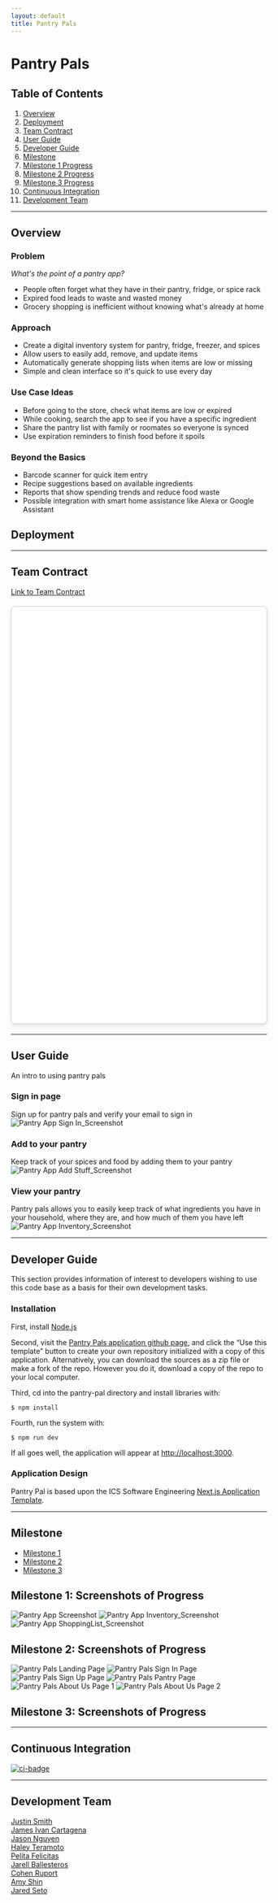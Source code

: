 ```yaml
---
layout: default
title: Pantry Pals
---
```


# Pantry Pals

## Table of Contents
1. [Overview](#overview)
2. [Deployment](#deployment)
3. [Team Contract](#team-contract)
4. [User Guide](#user-guide)
5. [Developer Guide](#developer-guide)
6. [Milestone](#milestone)
7. [Milestone 1 Progress](#milestone-1-screenshots-of-progress)
8. [Milestone 2 Progress](#milestone-2-screenshots-of-progress)
9. [Milestone 3 Progress](#milestone-3-screenshots-of-progress)
10. [Continuous Integration](#continuous-integration)
11. [Development Team](#development-team)

<!--
comment out add in later as we progress through project
* [User Guide](#user-guide)
* [Community Feedback](#community-feedback)
* [Developer Guide](#developer-guide)
* [Development History](#development-history)
* [Continuous Integration](#continuous-integration)
* [Walkthrough videos](#walkthrough-videos)
* [Example enhancements](#example-enhancements)
* [Team](#team)
-->

---

## Overview

### Problem
_What's the point of a pantry app?_
- People often forget what they have in their pantry, fridge, or spice rack
- Expired food leads to waste and wasted money 
- Grocery shopping is inefficient without knowing what's already at home

### Approach
- Create a digital inventory system for pantry, fridge, freezer, and spices
- Allow users to easily add, remove, and update items
- Automatically generate shopping lists when items are low or missing
- Simple and clean interface so it's quick to use every day

### Use Case Ideas
- Before going to the store, check what items are low or expired
- While cooking, search the app to see if you have a specific ingredient
- Share the pantry list with family or roomates so everyone is synced
- Use expiration reminders to finish food before it spoils

### Beyond the Basics
- Barcode scanner for quick item entry
- Recipe suggestions based on available ingredients 
- Reports that show spending trends and reduce food waste
- Possible integration with smart home assistance like Alexa or Google Assistant

## Deployment

---

## Team Contract
[Link to Team Contract](https://docs.google.com/document/d/1QSisK4_q7C7179ZbYHU2LISKLjH-Tgl0kmKb8poIX38/edit?usp=sharing)

<!-- PDF.js settings -->
<div id="pdf-viewer" style="
    max-width:900px;
    margin:20px auto;
    border:1px solid #ccc;
    border-radius:8px;
    box-shadow:0 4px 10px rgba(0,0,0,0.1);
    overflow-y:auto;
    height:800px;
    background-color:white;
    padding:10px;
"></div>

<script src="https://cdnjs.cloudflare.com/ajax/libs/pdf.js/3.11.174/pdf.min.js"></script>
<script>
const url = '/assets/team-contract.pdf';
const container = document.getElementById('pdf-viewer');

pdfjsLib.getDocument(url).promise.then(pdf => {
  for (let i = 1; i <= pdf.numPages; i++) {
    pdf.getPage(i).then(page => {
      const scale = 1.5;
      const viewport = page.getViewport({ scale });
      const canvas = document.createElement('canvas');
      const ctx = canvas.getContext('2d');
      canvas.height = viewport.height;
      canvas.width = viewport.width;
      canvas.style.display = 'block';
      canvas.style.margin = '10px auto';
      container.appendChild(canvas);
      page.render({ canvasContext: ctx, viewport: viewport });
    });
  }
});
</script>

---

## User Guide
An intro to using pantry pals  

### Sign in page
Sign up for pantry pals and verify your email to sign in
![Pantry App Sign In_Screenshot](assets/SignIn.png)

### Add to your pantry
Keep track of your spices and food by adding them to your pantry  
![Pantry App Add Stuff_Screenshot](assets/addStuff.png)

### View your pantry
Pantry pals allows you to easily keep track of what ingredients you have in your household, where they are, and how much of them you have left
![Pantry App Inventory_Screenshot](assets/inventory.png)


---

## Developer Guide
This section provides information of interest to developers wishing to use this code base as a basis for their own development tasks.

### Installation
First, install [Node.js](https://nodejs.org/en/download/)

Second, visit the [Pantry Pals application github page](https://github.com/pantry-pals/pantry-pal), and click the “Use this template” button to create your own repository initialized with a copy of this application. Alternatively, you can download the sources as a zip file or make a fork of the repo. However you do it, download a copy of the repo to your local computer.

Third, cd into the pantry-pal directory and install libraries with:
```
$ npm install
```

Fourth, run the system with:
```
$ npm run dev
```

If all goes well, the application will appear at [http://localhost:3000](http://localhost:3000).

### Application Design
Pantry Pal is based upon the ICS Software Engineering [Next.js Application Template](https://github.com/ics-software-engineering/nextjs-application-template).

---
## Milestone
* [Milestone 1](https://github.com/orgs/pantry-pals/projects/2)
* [Milestone 2](https://github.com/orgs/pantry-pals/projects/7)
* [Milestone 3](https://github.com/orgs/pantry-pals/projects/10)

## Milestone 1: Screenshots of Progress
![Pantry App Screenshot](assets/pantry_pals_homepage.png)
![Pantry App Inventory_Screenshot](assets/inventory.png)
![Pantry App ShoppingList_Screenshot](assets/shopping_list.png)

## Milestone 2: Screenshots of Progress
![Pantry Pals Landing Page](assets/m2_landing_page.png)
![Pantry Pals Sign In Page](assets/m2_signin_page.png)
![Pantry Pals Sign Up Page](assets/m2_signup_page.png)
![Pantry Pals Pantry Page](assets/m2_pantry_page.png)
![Pantry Pals About Us Page 1](assets/m2_about_page1.png)
![Pantry Pals About Us Page 2](assets/m2_about_page2.png)

## Milestone 3: Screenshots of Progress

---
## Continuous Integration
[![ci-badge](https://github.com/pantry-pals/pantry-pal/workflows/pantry-pals/badge.svg)](https://github.com/pantry-pals/pantry-pal/actions/workflows/ci.yml)


---
## Development Team
[Justin Smith](https://github.com/justnsmith)  
[James Ivan Cartagena](https://github.com/jicaartagena)  
[Jason Nguyen](https://github.com/jknguyen2003)  
[Haley Teramoto](https://github.com/haleyteramoto)  
[Pelita Felicitas](https://github.com/pelitaf)  
[Jarell Ballesteros](https://github.com/jarellb)  
[Cohen Ruport](https://github.com/cohenruport)  
[Amy Shin](https://github.com/tlsdbfla00)  
[Jared Seto](https://github.com/jseto808)  

